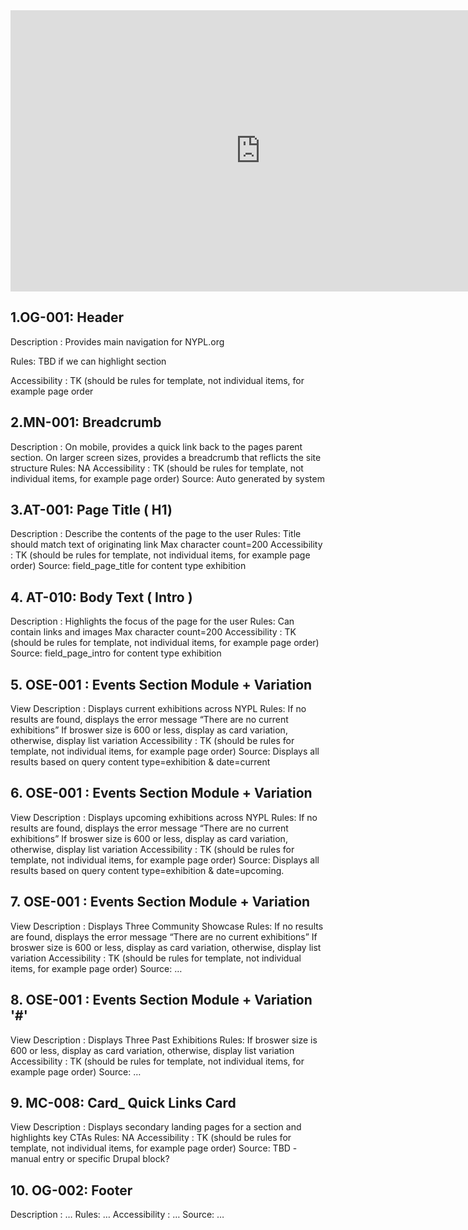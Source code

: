 <iframe style="border: none;" width="800" height="450" src="https://www.figma.com/embed?embed_host=share&url=https%3A%2F%2Fwww.figma.com%2Ffile%2FBYOMrXsWVUntAciomUMskmjz%2FWhat-s-On%3Fnode-id%3D766%253A102078" allowfullscreen></iframe>

## 1.OG-001: Header
Description : Provides main navigation for NYPL.org


Rules: TBD if we can highlight section


Accessibility : TK (should be rules for template, not individual items, for example page order



## 2.MN-001: Breadcrumb
Description : On mobile, provides a quick link back to the pages parent section.
On larger screen sizes, provides a breadcrumb that reflicts the site structure
Rules: NA
Accessibility : TK (should be rules for template, not individual items, for example page order)
Source: Auto generated by system

## 3.AT-001: Page Title ( H1) 
Description : Describe the contents of the page to the user
Rules: Title should match text of originating link
Max character count=200
Accessibility : TK (should be rules for template, not individual items, for example page order)
Source: field_page_title for content type exhibition

## 4. AT-010: Body Text ( Intro )
Description : Highlights the focus of the page for the user
Rules: Can contain links and images
Max character count=200
Accessibility : TK (should be rules for template, not individual items, for example page order)
Source: field_page_intro for content type exhibition

## 5. OSE-001 : Events Section Module +  Variation
View
Description : Displays current exhibitions across NYPL
Rules: If no results are found, displays the error message “There are no current exhibitions”
If broswer size is 600 or less, display as card variation, otherwise, display list variation
Accessibility : TK (should be rules for template, not individual items, for example page order)
Source: Displays all results based on query content type=exhibition & date=current 

## 6. OSE-001 : Events Section Module + Variation
View
Description : Displays upcoming exhibitions across NYPL
Rules: If no results are found, displays the error message “There are no current exhibitions”
If broswer size is 600 or less, display as card variation, otherwise, display list variation
Accessibility : TK (should be rules for template, not individual items, for example page order)
Source: Displays all results based on query content type=exhibition & date=upcoming. 


## 7. OSE-001 : Events Section Module + Variation
View
Description : Displays Three Community Showcase
Rules: If no results are found, displays the error message “There are no current exhibitions”
If broswer size is 600 or less, display as card variation, otherwise, display list variation
Accessibility : TK (should be rules for template, not individual items, for example page order)
Source: …

## 8. OSE-001 : Events Section Module + Variation '#' 
View
Description : Displays Three Past Exhibitions
Rules: If broswer size is 600 or less, display as card variation, otherwise, display list variation
Accessibility : TK (should be rules for template, not individual items, for example page order)
Source: …

## 9. MC-008: Card_ Quick Links Card 
View
Description : Displays secondary landing pages for a section and highlights key CTAs
Rules: NA
Accessibility : TK (should be rules for template, not individual items, for example page order)
Source: TBD - manual entry or specific Drupal block?

## 10. OG-002: Footer 
Description : …
Rules: …
Accessibility : …
Source: …

